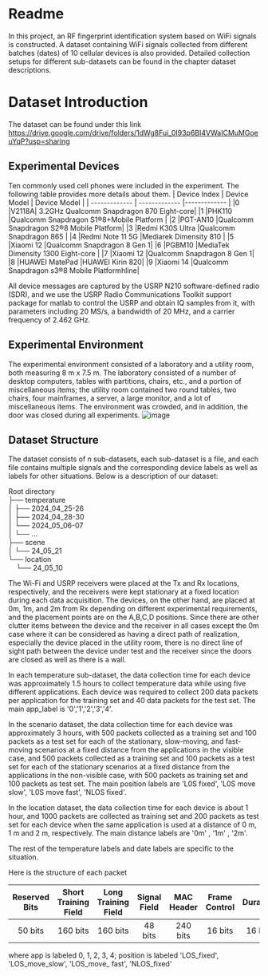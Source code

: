 Readme
======
In this project, an RF fingerprint identification system based on WiFi signals is constructed. A dataset containing WiFi signals collected from different batches (dates) of 10 cellular devices is also provided. Detailed collection setups for different sub-datasets can be found in the chapter dataset descriptions.

Dataset Introduction
======

The dataset can be found under this link  
https://drive.google.com/drive/folders/1dWg8Fui_0I93p6BI4VWaICMuMGoeuYqP?usp=sharing

Experimental Devices
------
Ten commonly used cell phones were included in the experiment. The following table provides more details about them.
| Device Index  | Device Model | Device Model | 
| ------------- | ------------- |------------- |
|0	|V2118A|	3.2GHz Qualcomm Snapdragon 870 Eight-core|
|1	|PHK110	|Qualcomm Snapdragon S1®8+Mobile Platform |
|2	|PGT-AN10	|Qualcomm Snapdragon S2®8 Mobile Platform|
|3	|Redmi K30S Ultra	|Qualcomm Snapdragon 865 |
|4	|Redmi Note 11 5G	|Mediarek Dimensity 810 |
|5	|Xiaomi 12	|Qualcomm Snapdragon 8 Gen 1|
|6	|PGBM10	|MediaTek Dimensity 1300 Eight-core |
|7	|Xiaomi 12	|Qualcomm Snapdragon 8 Gen 1|
|8	|HUAWEI MatePad	|HUAWEI Kirin 820|
|9	|Xiaomi 14	|Qualcomm Snapdragon s3®8 Mobile Platformhline|

All device messages are captured by the USRP N210 software-defined radio (SDR), and we use the USRP Radio Communications Toolkit support package for matlab to control the USRP and obtain IQ samples from it, with parameters including 20 MS/s, a bandwidth of 20 MHz, and a carrier frequency of 2.462 GHz.

Experimental Environment
------
The experimental environment consisted of a laboratory and a utility room, both measuring 8 m x 7.5 m. The laboratory consisted of a number of desktop computers, tables with partitions, chairs, etc., and a portion of miscellaneous items; the utility room contained two round tables, two chairs, four mainframes, a server, a large monitor, and a lot of miscellaneous items. The environment was crowded, and in addition, the door was closed during all experiments.
![image](https://github.com/1064947738/ASCII-Encoding-and-decoding/assets/163235170/f1deff5c-3d03-4231-87c1-dadb13ff0116)


Dataset Structure
------
The dataset consists of n sub-datasets, each sub-dataset is a file, and each file contains multiple signals and the corresponding device labels as well as labels for other situations. Below is a description of our dataset:

Root directory  
├── temperature  
│  ├── 2024_04_25-26  
│  ├── 2024_04_28-30  
│  └── 2024_05_06-07  
│  └── ...  
├── scene  
│  └── 24_05_21  
└── location  
&nbsp;&nbsp;&nbsp;&nbsp;└── 24_05_10  

The Wi-Fi and USRP receivers were placed at the Tx and Rx locations, respectively, and the receivers were kept stationary at a fixed location during each data acquisition. The devices, on the other hand, are placed at 0m, 1m, and 2m from Rx depending on different experimental requirements, and the placement points are on the A,B,C,D positions. Since there are other clutter items between the device and the receiver in all cases except the 0m case where it can be considered as having a direct path of realization, especially the device placed in the utility room, there is no direct line of sight path between the device under test and the receiver since the doors are closed as well as there is a wall.

In each temperature sub-dataset, the data collection time for each device was approximately 1.5 hours to collect temperature data while using five different applications. Each device was required to collect 200 data packets per application for the training set and 40 data packets for the test set. The main app_label is '0','1','2','3','4'.

In the scenario dataset, the data collection time for each device was approximately 3 hours, with 500 packets collected as a training set and 100 packets as a test set for each of the stationary, slow-moving, and fast-moving scenarios at a fixed distance from the applications in the visible case, and 500 packets collected as a training set and 100 packets as a test set for each of the stationary scenarios at a fixed distance from the applications in the non-visible case, with 500 packets as training set and 100 packets as test set. The main position labels are 'L0S fixed', 'L0S move slow', 'L0S move fast', 'NLOS fixed'.

In the location dataset, the data collection time for each device is about 1 hour, and 1000 packets are collected as training set and 200 packets as test set for each device when the same application is used at a distance of 0 m, 1 m and 2 m, respectively. The main distance labels are '0m' , '1m' , '2m'.

The rest of the temperature labels and date labels are specific to the situation.

Here is the structure of each packet

| Reserved Bits| Short Training Field| Long Training Field  | Signal Field  | MAC Header  | Frame Control  | Duration     | Address 1      | Address 2      | Address 3      | Sequence Control  | Frame Body    | Date         | Temperature   | App_label    | Distance    | Position    | Frame Check Sequence |Reserved Bits|
|:--------------:|:--------------:|:--------------:|:--------------:|:--------------:|:--------------:|:------------:|:--------------:|:--------------:|:--------------:|:------------------:|:-------------:|:------------:|:-------------:|:------------:|:-----------:|:-----------:|:---------------------:|:---------------------:|
| 50 bits         | 160 bits         | 160 bits         | 48 bits         | 240 bits         | 16 bits         | 16 bits       | 48 bits         | 48 bits         | 48 bits         | 16 bits             | Variable      | "24_xx_xx"   | 'xx'          | 'x'          | 'xm'        | 'string'    | 32 bits                |40 bits         |


where app is labeled 0, 1, 2, 3, 4; position is labeled 'LOS_fixed', 'LOS_move_slow', 'LOS_move_ fast', 'NLOS_fixed'
